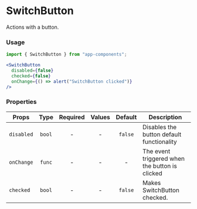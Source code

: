 # SwitchButton

Actions with a button.

### Usage

```js
import { SwitchButton } from "app-components";
```

```jsx
<SwitchButton
  disabled={false}
  checked={false}
  onChange={() => alert("SwitchButton clicked")}
/>
```

### Properties

| Props      |  Type  | Required | Values | Default | Description                                    |
| ---------- | :----: | :------: | :----: | :-----: | ---------------------------------------------- |
| `disabled` | `bool` |    -     |   -    | `false` | Disables the button default functionality      |
| `onChange` | `func` |    -     |   -    |    -    | The event triggered when the button is clicked |
| `checked`  | `bool` |    -     |   -    | `false` | Makes SwitchButton checked.                    |
